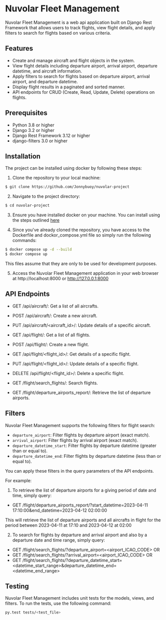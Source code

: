 # Nuvolar Fleet Management

Nuvolar Fleet Management is a web api application built on Django Rest Framework that allows users to track flights, view flight details, and apply filters to search for flights based on various criteria.

## Features

- Create and manage aircraft and flight objects in the system.
- View flight details including departure airport, arrival airport, departure  datetime, and aircraft information.
- Apply filters to search for flights based on departure airport, arrival airport, and departure datetime.
- Display flight results in a paginated and sorted manner.
- API endpoints for CRUD (Create, Read, Update, Delete) operations on flights.

## Prerequisites
- Python 3.8 or higher
- Django 3.2 or higher
- Django Rest Framework 3.12 or higher
- django-filters 3.0 or higher

## Installation
The project can be installed using docker by following these steps:

1. Clone the repository to your local machine:
```bash
$ git clone https://github.com/Jonnybuoy/nuvolar-project
```

2. Navigate to the project directory:
```bash
$ cd nuvolar-project
```

3. Ensure you have installed docker on your machine. You can install using the steps outlined [here](https://www.docker.com/get-started)

4. Since you've already cloned the repository, you have access to the Dockerfile and dockor_compose.yml file so simply run the following commands:
```bash
$ docker compose up -d --build
$ docker compose up
```
This files assume that they are only to be used for development purposes.

5. Access the Nuvolar Fleet Management application in your web browser at http://localhost:8000 or http://127.0.0.1:8000

## API Endpoints
- GET /api/aircraft/: Get a list of all aircrafts.
- POST /api/aircraft/: Create a new aircraft.
- PUT /api/aircraft/<aircraft_id>/: Update details of a specific aircraft.

- GET /api/flight/: Get a list of all flights.
- POST /api/flight/: Create a new flight.
- GET /api/flight/<flight_id>/: Get details of a specific flight.
- PUT /api/flight/<flight_id>/: Update details of a specific flight.
- DELETE /api/flight/<flight_id>/: Delete a specific flight.

- GET /flight/search_flights/: Search flights.
- GET /flight/departure_airports_report/: Retrieve the list of departure airports.


## Filters
Nuvolar Fleet Management supports the following filters for flight search:

- `departure_airport`: Filter flights by departure airport (exact match).
- `arrival_airport`: Filter flights by arrival airport (exact match).
- `departure_datetime_start`: Filter flights by departure datetime (greater than or equal to).
- `departure_datetime_end`: Filter flights by departure datetime (less than or equal to).

You can apply these filters in the query parameters of the API endpoints.

For example:

1. To retrieve the list of departure airports for a giving period of date and time, simply query:
- GET /flight/departure_airports_report/?start_datetime=2023-04-11 17:10:00&end_datetime=2023-04-12 02:00:00

This will retrieve the list of departure airports and all aircrafts in flight for the period between 2023-04-11 at 17:10 and 2023-04-12 at 02:00

2. To search for flights by departure and arrival airport and also by a departure date and time range, simply query:
- GET /flight/search_flights/?departure_airport=<airport_ICAO_CODE> OR
- GET /flight/search_flights/?arrival_airport=<airport_ICAO_CODE> OR
- GET /flight/search_flights/?departure_datetime_start=<datetime_start_range>&departure_datetime_end=<datetime_end_range>


## Testing
Nuvolar Fleet Management includes unit tests for the models, views, and filters. To run the tests, use the following command:

```bash
py.test tests/<test_file>
```
